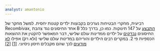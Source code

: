 ```yaml
---
analyst: amantonio
---
```


רביעית, מחקרי הבטיחות נערכים בקבוצות ילדים קטנות יחסית. למשל מחקר של Recombivax, אחד החיסונים נגד צהבת B [התבצע](https://www.fda.gov/downloads/biologicsbloodvaccines/vaccines/approvedproducts/ucm110114.pdf) על 147 תינוקות. כמו כן, בדרך כלל החיסונים [נבדקים](https://www.ncbi.nlm.nih.gov/pmc/articles/PMC2364826) על ילדים ממדינות עולם שלישי, דבר המאפשר להקטין את ההוצאות הכספיות פי 2. במקרים רבים הילדים והוריהם במדינות עולם שלישי (ולא רק) אפילו [לא מודעים](http://www.dailymail.co.uk/news/article-2893485/Children-guinea-pigs-anti-cervical-cancer-drug.html) לכך שהם מקבלים חיסון ניסיוני. [[1]](http://www.buenosairesherald.com/article/88922/gsk-lab-fined-$1m-over-tests-that-killed-14--babies) [[2]](https://www.youtube.com/watch?v=O7BxnC6EUuo)
